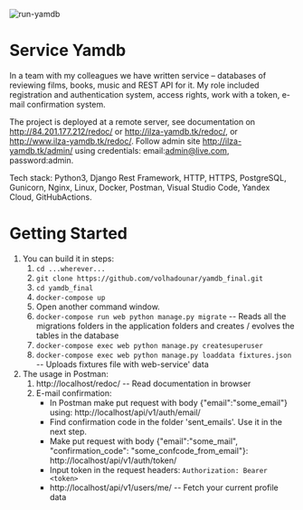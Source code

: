 ![run-yamdb](https://github.com/volhadounar/yamdb_final/workflows/run-yamdb/badge.svg)

Service Yamdb
=================================

In a team with my colleagues we have written service – databases of reviewing films, books, music and
REST API for it. My role included registration and authentication system, access rights, work with a token, e-mail confirmation system.

The project is deployed at a remote server, see documentation on  http://84.201.177.212/redoc/ or http://ilza-yamdb.tk/redoc/, or http://www.ilza-yamdb.tk/redoc/. Follow admin site http://ilza-yamdb.tk/admin/ using credentials: email:admin@live.com, password:admin.

Tech stack: Python3, Django Rest Framework, HTTP, HTTPS, PostgreSQL, Gunicorn, Nginx, Linux, Docker, Postman, Visual Studio Code, Yandex Cloud, GitHubActions.

Getting Started
===============

1. You can build it in steps:
    1. ``cd ...wherever...``
    2. ``git clone https://github.com/volhadounar/yamdb_final.git``
    3. ``cd yamdb_final``
    4. ``docker-compose up``
    5. Open another command window.
    6. ``docker-compose run web python manage.py migrate`` -- Reads all the migrations folders in the application folders and creates / evolves the tables in the database
    7. ``docker-compose exec web python manage.py createsuperuser``
    8. ``docker-compose exec web python manage.py loaddata fixtures.json`` -- Uploads fixtures file with web-service' data
2. The usage in Postman:
    1. http://localhost/redoc/ -- Read documentation in browser
    2. E-mail confirmation:
        - In Postman make put request with body {"email":"some_email"} using:
        http://localhost/api/v1/auth/email/
        - Find confirmation code in the folder 'sent_emails'. Use it in the next step.
        - Make put request with body {"email":"some_mail", "confirmation_code": "some_confcode_from_email"}:
        http://localhost/api/v1/auth/token/
        - Input token in the request headers: `Authorization: Bearer <token>`
        - http://localhost/api/v1/users/me/ -- Fetch your current profile data




